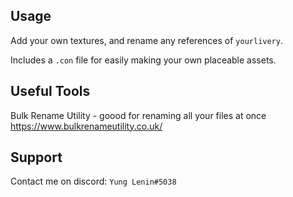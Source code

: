 ## Usage

Add your own textures, and rename any references of `yourlivery`.

Includes a `.con` file for easily making your own placeable assets.


## Useful Tools

Bulk Rename Utility - goood for renaming all your files at once
https://www.bulkrenameutility.co.uk/


## Support

Contact me on discord: `Yung Lenin#5038`

